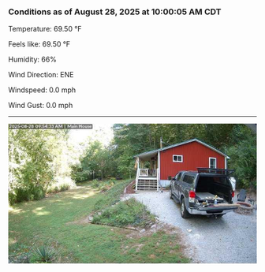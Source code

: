 ### Conditions as of August 28, 2025 at 10:00:05 AM CDT 

Temperature: 69.50 &deg;F

Feels like: 69.50 &deg;F

Humidity: 66%

Wind Direction: ENE

Windspeed: 0.0 mph

Wind Gust: 0.0 mph

---

<img src="./images/latest.jpeg"/>

